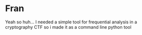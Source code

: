 # Fran

Yeah so huh... I needed a simple tool for frequential analysis in a cryptography CTF so i made it as a command line python tool
